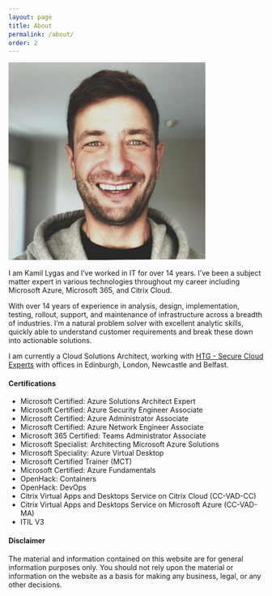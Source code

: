 ```yaml
---
layout: page
title: About
permalink: /about/
order: 2
---
```

![czujto](/assets/img/avatar1.jpg)


I am Kamil Lygas and I’ve worked in IT for over 14 years. I’ve been a subject matter expert in various technologies throughout my career including Microsoft Azure, Microsoft 365, and Citrix Cloud. 

With over 14 years of experience in analysis, design, implementation, testing, rollout, support, and maintenance of infrastructure across a breadth of industries. I’m a natural problem solver with excellent analytic skills, quickly able to understand customer requirements and break these down into actionable solutions.

I am currently a Cloud Solutions Architect, working with [HTG - Secure Cloud Experts](https://htg.co.uk "HTG - Secure Cloud Experts") with offices in Edinburgh, London, Newcastle and Belfast.

#### Certifications ####
- Microsoft Certified: Azure Solutions Architect Expert
- Microsoft Certified: Azure Security Engineer Associate
- Microsoft Certified: Azure Administrator Associate
- Microsoft Certified: Azure Network Engineer Associate
- Microsoft 365 Certified: Teams Administrator Associate
- Microsoft Specialist: Architecting Microsoft Azure Solutions
- Microsoft Speciality: Azure Virtual Desktop
- Microsoft Certified Trainer (MCT)
- Microsoft Certified: Azure Fundamentals
- OpenHack: Containers
- OpenHack: DevOps
- Citrix Virtual Apps and Desktops Service on Citrix Cloud (CC-VAD-CC)
- Citrix Virtual Apps and Desktops Service on Microsoft Azure (CC-VAD-MA)
- ITIL V3

#### Disclaimer ####

The material and information contained on this website are for general information purposes only. You should not rely upon the material or information on the website as a basis for making any business, legal, or any other decisions.
